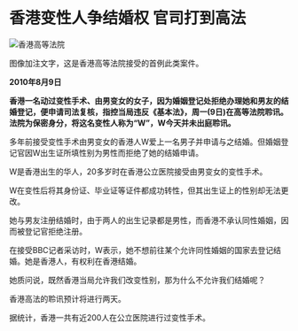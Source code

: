 # 香港变性人争结婚权 官司打到高法

![香港高等法院](https://ichef.bbci.co.uk/ace/ws/640/amz/worldservice/live/assets/images/2010/08/09/100809083812_hk226b.jpg.webp)

图像加注文字，这是香港高等法院接受的首例此类案件。

**2010年8月9日**

**香港一名动过变性手术、由男变女的女子，因为婚姻登记处拒绝办理她和男友的结婚登记，便申请司法复核，指控当局违反《基本法》，周一(9日)在高等法院聆讯。 法院为保密身分，将这名变性人称为“W”，W今天并未出庭聆讯。**

多年前接受变性手术由男变女的香港人W爱上一名男子并申请与之结婚。但婚姻登记官因W出生证所填性别为男性而拒绝了她的结婚申请。

W是香港出生的华人，20多岁时在香港公立医院接受由男变女的变性手术。

W在变性后将其身份证、毕业证等证件都成功转性，但其出生证上的性别却无法更改。

她与男友注册结婚时，由于两人的出生记录都是男性，而香港不承认同性婚姻，因而被登记官拒绝注册。

在接受BBC记者采访时，W表示，她不想前往某个允许同性婚姻的国家去登记结婚。她是香港人，有权利在香港结婚。

她质问说，既然香港当局允许我们改变性别，那为什么不允许我们结婚呢？

香港高法的聆讯预计将进行两天。

据统计，香港一共有近200人在公立医院进行过变性手术。